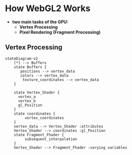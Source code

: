# How WebGL2 Works

- **two main tasks of the GPU:**
    - **Vertex Processing**
    - **Pixel Rendering (Fragment Processing)**


## Vertex Processing

```mermaid
stateDiagram-v2
    [*] --> Buffers
    state Buffers {
       positions --> vertex_data
       colors --> vertex_data
        texture_coordinates --> vertex_data
    }

    state Vertex_Shader {
      vertex_a
      vertex_b
      gl_Position 
    }
    state coordinates {
         vertex_coordinates 
    }
    vertex_data --> Vertex_Shader :attributes
    Vertex_Shader --> coordinates :gl_Position 
    state Fragment_Fhader {
         subsequent_interpolation
    }
    Vertex_Shader --> Fragment_Fhader :varying variables

 

```
